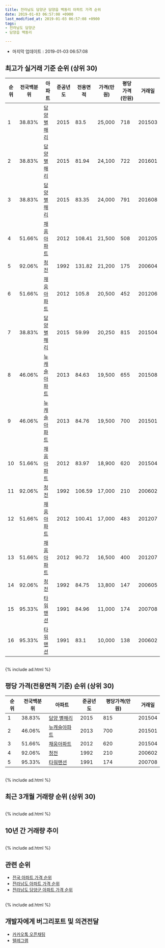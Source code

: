 ```yaml
---
title: 전라남도 담양군 담양읍 백동리 아파트 가격 순위
date: 2019-01-03 06:57:08 +0900
last_modified_at: 2019-01-03 06:57:08 +0900
tags:
- 전라남도 담양군
- 담양읍 백동리

---
```


* 마지막 업데이트 : 2019-01-03 06:57:08

## 최고가 실거래 기준 순위 (상위 30)


|순위|전국백분위|아파트|준공년도|전용면적|가격(만원)|평당가격(만원)|거래일|
|---|---|---|---|---|---|---|---|
|1|38.83%|[담양 별해리](https://search.naver.com/search.naver?query=%EC%A0%84%EB%9D%BC%EB%82%A8%EB%8F%84+%EB%8B%B4%EC%96%91%EA%B5%B0+%EB%8B%B4%EC%96%91%EC%9D%8D+%EB%B0%B1%EB%8F%99%EB%A6%AC+%EB%8B%B4%EC%96%91+%EB%B3%84%ED%95%B4%EB%A6%AC)|2015|83.5|25,000|718|201503|
|2|38.83%|[담양 별해리](https://search.naver.com/search.naver?query=%EC%A0%84%EB%9D%BC%EB%82%A8%EB%8F%84+%EB%8B%B4%EC%96%91%EA%B5%B0+%EB%8B%B4%EC%96%91%EC%9D%8D+%EB%B0%B1%EB%8F%99%EB%A6%AC+%EB%8B%B4%EC%96%91+%EB%B3%84%ED%95%B4%EB%A6%AC)|2015|81.94|24,100|722|201601|
|3|38.83%|[담양 별해리](https://search.naver.com/search.naver?query=%EC%A0%84%EB%9D%BC%EB%82%A8%EB%8F%84+%EB%8B%B4%EC%96%91%EA%B5%B0+%EB%8B%B4%EC%96%91%EC%9D%8D+%EB%B0%B1%EB%8F%99%EB%A6%AC+%EB%8B%B4%EC%96%91+%EB%B3%84%ED%95%B4%EB%A6%AC)|2015|83.35|24,000|791|201608|
|4|51.66%|[채움아파트](https://search.naver.com/search.naver?query=%EC%A0%84%EB%9D%BC%EB%82%A8%EB%8F%84+%EB%8B%B4%EC%96%91%EA%B5%B0+%EB%8B%B4%EC%96%91%EC%9D%8D+%EB%B0%B1%EB%8F%99%EB%A6%AC+%EC%B1%84%EC%9B%80%EC%95%84%ED%8C%8C%ED%8A%B8)|2012|108.41|21,500|508|201205|
|5|92.06%|[청전](https://search.naver.com/search.naver?query=%EC%A0%84%EB%9D%BC%EB%82%A8%EB%8F%84+%EB%8B%B4%EC%96%91%EA%B5%B0+%EB%8B%B4%EC%96%91%EC%9D%8D+%EB%B0%B1%EB%8F%99%EB%A6%AC+%EC%B2%AD%EC%A0%84)|1992|131.82|21,200|175|200604|
|6|51.66%|[채움아파트](https://search.naver.com/search.naver?query=%EC%A0%84%EB%9D%BC%EB%82%A8%EB%8F%84+%EB%8B%B4%EC%96%91%EA%B5%B0+%EB%8B%B4%EC%96%91%EC%9D%8D+%EB%B0%B1%EB%8F%99%EB%A6%AC+%EC%B1%84%EC%9B%80%EC%95%84%ED%8C%8C%ED%8A%B8)|2012|105.8|20,500|452|201206|
|7|38.83%|[담양 별해리](https://search.naver.com/search.naver?query=%EC%A0%84%EB%9D%BC%EB%82%A8%EB%8F%84+%EB%8B%B4%EC%96%91%EA%B5%B0+%EB%8B%B4%EC%96%91%EC%9D%8D+%EB%B0%B1%EB%8F%99%EB%A6%AC+%EB%8B%B4%EC%96%91+%EB%B3%84%ED%95%B4%EB%A6%AC)|2015|59.99|20,250|815|201504|
|8|46.06%|[뉴캐슬아파트](https://search.naver.com/search.naver?query=%EC%A0%84%EB%9D%BC%EB%82%A8%EB%8F%84+%EB%8B%B4%EC%96%91%EA%B5%B0+%EB%8B%B4%EC%96%91%EC%9D%8D+%EB%B0%B1%EB%8F%99%EB%A6%AC+%EB%89%B4%EC%BA%90%EC%8A%AC%EC%95%84%ED%8C%8C%ED%8A%B8)|2013|84.63|19,500|655|201508|
|9|46.06%|[뉴캐슬아파트](https://search.naver.com/search.naver?query=%EC%A0%84%EB%9D%BC%EB%82%A8%EB%8F%84+%EB%8B%B4%EC%96%91%EA%B5%B0+%EB%8B%B4%EC%96%91%EC%9D%8D+%EB%B0%B1%EB%8F%99%EB%A6%AC+%EB%89%B4%EC%BA%90%EC%8A%AC%EC%95%84%ED%8C%8C%ED%8A%B8)|2013|84.76|19,500|700|201501|
|10|51.66%|[채움아파트](https://search.naver.com/search.naver?query=%EC%A0%84%EB%9D%BC%EB%82%A8%EB%8F%84+%EB%8B%B4%EC%96%91%EA%B5%B0+%EB%8B%B4%EC%96%91%EC%9D%8D+%EB%B0%B1%EB%8F%99%EB%A6%AC+%EC%B1%84%EC%9B%80%EC%95%84%ED%8C%8C%ED%8A%B8)|2012|83.97|18,900|620|201504|
|11|92.06%|[청전](https://search.naver.com/search.naver?query=%EC%A0%84%EB%9D%BC%EB%82%A8%EB%8F%84+%EB%8B%B4%EC%96%91%EA%B5%B0+%EB%8B%B4%EC%96%91%EC%9D%8D+%EB%B0%B1%EB%8F%99%EB%A6%AC+%EC%B2%AD%EC%A0%84)|1992|106.59|17,000|210|200602|
|12|51.66%|[채움아파트](https://search.naver.com/search.naver?query=%EC%A0%84%EB%9D%BC%EB%82%A8%EB%8F%84+%EB%8B%B4%EC%96%91%EA%B5%B0+%EB%8B%B4%EC%96%91%EC%9D%8D+%EB%B0%B1%EB%8F%99%EB%A6%AC+%EC%B1%84%EC%9B%80%EC%95%84%ED%8C%8C%ED%8A%B8)|2012|100.41|17,000|483|201207|
|13|51.66%|[채움아파트](https://search.naver.com/search.naver?query=%EC%A0%84%EB%9D%BC%EB%82%A8%EB%8F%84+%EB%8B%B4%EC%96%91%EA%B5%B0+%EB%8B%B4%EC%96%91%EC%9D%8D+%EB%B0%B1%EB%8F%99%EB%A6%AC+%EC%B1%84%EC%9B%80%EC%95%84%ED%8C%8C%ED%8A%B8)|2012|90.72|16,500|400|201207|
|14|92.06%|[청전](https://search.naver.com/search.naver?query=%EC%A0%84%EB%9D%BC%EB%82%A8%EB%8F%84+%EB%8B%B4%EC%96%91%EA%B5%B0+%EB%8B%B4%EC%96%91%EC%9D%8D+%EB%B0%B1%EB%8F%99%EB%A6%AC+%EC%B2%AD%EC%A0%84)|1992|84.75|13,800|147|200605|
|15|95.33%|[타워맨션](https://search.naver.com/search.naver?query=%EC%A0%84%EB%9D%BC%EB%82%A8%EB%8F%84+%EB%8B%B4%EC%96%91%EA%B5%B0+%EB%8B%B4%EC%96%91%EC%9D%8D+%EB%B0%B1%EB%8F%99%EB%A6%AC+%ED%83%80%EC%9B%8C%EB%A7%A8%EC%85%98)|1991|84.96|11,000|174|200708|
|16|95.33%|[타워맨션](https://search.naver.com/search.naver?query=%EC%A0%84%EB%9D%BC%EB%82%A8%EB%8F%84+%EB%8B%B4%EC%96%91%EA%B5%B0+%EB%8B%B4%EC%96%91%EC%9D%8D+%EB%B0%B1%EB%8F%99%EB%A6%AC+%ED%83%80%EC%9B%8C%EB%A7%A8%EC%85%98)|1991|83.1|10,000|138|200602|


<br>
{% include ad.html %}
<br>

## 평당 가격(전용면적 기준) 순위 (상위 30)


|순위|전국백분위|아파트|준공년도|평당가격(만원)|거래일|
|---|---|---|---|---|---|
|1|38.83%|[담양 별해리](https://search.naver.com/search.naver?query=%EC%A0%84%EB%9D%BC%EB%82%A8%EB%8F%84+%EB%8B%B4%EC%96%91%EA%B5%B0+%EB%8B%B4%EC%96%91%EC%9D%8D+%EB%B0%B1%EB%8F%99%EB%A6%AC+%EB%8B%B4%EC%96%91+%EB%B3%84%ED%95%B4%EB%A6%AC)|2015|815|201504|
|2|46.06%|[뉴캐슬아파트](https://search.naver.com/search.naver?query=%EC%A0%84%EB%9D%BC%EB%82%A8%EB%8F%84+%EB%8B%B4%EC%96%91%EA%B5%B0+%EB%8B%B4%EC%96%91%EC%9D%8D+%EB%B0%B1%EB%8F%99%EB%A6%AC+%EB%89%B4%EC%BA%90%EC%8A%AC%EC%95%84%ED%8C%8C%ED%8A%B8)|2013|700|201501|
|3|51.66%|[채움아파트](https://search.naver.com/search.naver?query=%EC%A0%84%EB%9D%BC%EB%82%A8%EB%8F%84+%EB%8B%B4%EC%96%91%EA%B5%B0+%EB%8B%B4%EC%96%91%EC%9D%8D+%EB%B0%B1%EB%8F%99%EB%A6%AC+%EC%B1%84%EC%9B%80%EC%95%84%ED%8C%8C%ED%8A%B8)|2012|620|201504|
|4|92.06%|[청전](https://search.naver.com/search.naver?query=%EC%A0%84%EB%9D%BC%EB%82%A8%EB%8F%84+%EB%8B%B4%EC%96%91%EA%B5%B0+%EB%8B%B4%EC%96%91%EC%9D%8D+%EB%B0%B1%EB%8F%99%EB%A6%AC+%EC%B2%AD%EC%A0%84)|1992|210|200602|
|5|95.33%|[타워맨션](https://search.naver.com/search.naver?query=%EC%A0%84%EB%9D%BC%EB%82%A8%EB%8F%84+%EB%8B%B4%EC%96%91%EA%B5%B0+%EB%8B%B4%EC%96%91%EC%9D%8D+%EB%B0%B1%EB%8F%99%EB%A6%AC+%ED%83%80%EC%9B%8C%EB%A7%A8%EC%85%98)|1991|174|200708|


<br>
{% include ad.html %}
<br>

## 최근 3개월 거래량 순위 (상위 30)


<div style="width:100%;">
    <canvas id="deal_count_ranking" height="250"></canvas>
</div>


<script>
new Chart(document.getElementById("deal_count_ranking"), {
    type: 'horizontalBar',
    data: {
        labels: ['청전'],
        datasets: [{
            label: '실거래 수',
            data: [1],
            borderColor: "rgba(255, 0, 128, 1)",
            backgroundColor: "rgba(255, 0, 128, 0.5)",
            fill: false,
        }]
    },
    options: {
        responsive: true,
        title: {
            display: true,
            text: '최근 3개월 거래량 순위'
        },
        tooltips: {
            mode: 'index',
            intersect: false,
            callbacks: {
                title: function(tooltipItems, data) {
                    return "실거래 수:";
                },
                label: function(tooltipItem, data) {
                    return data.labels[tooltipItem.index] + ": " + tooltipItem.xLabel;
                }
            }
        },
        hover: {
            mode: 'nearest',
            intersect: true
        },
        scales: {
            xAxes: [{
                display: true,
                scaleLabel: {
                    display: true,
                    labelString: '실거래 수'
                },
                ticks: {
                    suggestedMin: 0,
                }
            }],
            yAxes: [{
                display: true,
                ticks: {
                    autoSkip: false,
                    callback: function(value, index, values) {
                        if (value.length > 15)
                            return value.substr(0, 13) + "...";
                        else
                            return value;
                    }
                },
                scaleLabel: {
                    display: false,
                }
            }]
        }
    }
});

</script>


<br>
{% include ad.html %}
<br>

## 10년 간 거래량 추이


<div style="width:100%;">
    <canvas id="deal_progress" height="250"></canvas>
</div>

<script>
new Chart(document.getElementById("deal_progress"), {
    type: 'line',
    data: {
        labels: ['200901','200902','200903','200904','200905','200906','200907','200908','200909','200910','200911','200912','201001','201002','201003','201004','201005','201006','201007','201008','201009','201010','201011','201012','201101','201102','201103','201104','201105','201106','201107','201108','201109','201110','201111','201112','201201','201202','201203','201204','201205','201206','201207','201208','201209','201210','201211','201212','201301','201302','201303','201304','201305','201306','201307','201308','201309','201310','201311','201312','201401','201402','201403','201404','201405','201406','201407','201408','201409','201410','201411','201412','201501','201502','201503','201504','201505','201506','201507','201508','201509','201510','201511','201512','201601','201602','201603','201604','201605','201606','201607','201608','201609','201610','201611','201612','201701','201702','201703','201704','201705','201706','201707','201708','201709','201710','201711','201712','201801','201802','201803','201804','201805','201806','201807','201808','201809','201810','201811','201812','201901'],
        datasets: [{
            label: '실거래 수',
            pointRadius: 1,
            data: [1, 4, 1, 6, 3, 5, 1, 2, 2, 0, 0, 5, 2, 4, 0, 2, 3, 1, 1, 0, 1, 0, 1, 3, 0, 1, 2, 1, 1, 0, 1, 0, 2, 1, 0, 1, 2, 2, 4, 2, 5, 2, 6, 5, 1, 2, 5, 1, 0, 1, 2, 0, 0, 1, 2, 4, 1, 2, 0, 0, 2, 2, 5, 3, 2, 2, 1, 0, 1, 1, 4, 2, 4, 4, 8, 9, 4, 1, 2, 6, 2, 5, 2, 2, 1, 3, 3, 1, 3, 0, 2, 2, 0, 3, 5, 0, 0, 7, 2, 1, 0, 0, 2, 0, 0, 5, 1, 2, 1, 4, 1, 0, 2, 1, 3, 0, 0, 0, 1, 0, 0],
            borderColor: "rgba(255, 201, 14, 1)",
            backgroundColor: "rgba(255, 201, 14, 0.5)",
            fill: true,
        }]
    },
    options: {
        responsive: true,
        title: {
            display: true,
            text: '10년간 거래량 추이'
        },
        tooltips: {
            mode: 'index',
            intersect: false,
        },
        hover: {
            mode: 'nearest',
            intersect: true
        },
        scales: {
            xAxes: [{
                display: true,
                scaleLabel: {
                    display: true,
                    labelString: '년/월'
                }
            }],
            yAxes: [{
                display: true,
                ticks: {
                    suggestedMin: 0,
                },
                scaleLabel: {
                    display: true,
                    labelString: '실거래 수'
                }
            }]
        }
    }
});

</script>


<br>
{% include ad.html %}
<br>

## 관련 순위

- [전국 아파트 가격 순위](https://inasie.github.io/apt-ranking/전국)
- [전라남도 아파트 가격 순위](https://inasie.github.io/apt-ranking/전라남도)
- [전라남도 담양군 아파트 가격 순위](https://inasie.github.io/apt-ranking/전라남도-담양군)


<br>
{% include ad.html %}
<br>

## 개발자에게 버그리포트 및 의견전달

- [카카오톡 오픈채팅](https://open.kakao.com/o/gLJUAP4)
- [텔레그램](https://t.me/inasie)

